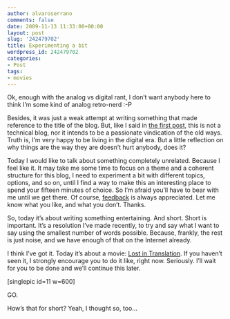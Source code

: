 ```yaml
---
author: alvaroserrano
comments: false
date: 2009-11-13 11:33:00+00:00
layout: post
slug: '242479702'
title: Experimenting a bit
wordpress_id: 242479702
categories:
- Post
tags:
- movies
---
```


Ok, enough with the analog vs digital rant, I don’t want anybody here to think I’m some kind of analog retro-nerd :-P

Besides, it was just a weak attempt at writing something that made reference to the title of the blog. But, like I said in [the first post](http://analogsenses.com/post/238565026/first-post-the-manifest), this is not a technical blog, nor it intends to be a passionate vindication of the old ways. Truth is, I’m very happy to be living in the digital era. But a little reflection on why things are the way they are doesn’t hurt anybody, does it?

Today I would like to talk about something completely unrelated. Because I feel like it. It may take me some time to focus on a theme and a coherent structure for this blog, I need to experiment a bit with different topics, options, and so on, until I find a way to make this an interesting place to spend your fifteen minutes of choice. So I’m afraid you’ll have to bear with me until we get there. Of course, [feedback](mailto:contact@analogsenses.com) is always appreciated. Let me know what you like, and what you don’t. Thanks.

So, today it’s about writing something entertaining. And short. Short is important. It’s a resolution I’ve made recently, to try and say what I want to say using the smallest number of words possible. Because, frankly, the rest is just noise, and we have enough of that on the Internet already.

I think I’ve got it. Today it’s about a movie: [Lost in Translation](http://www.imdb.com/title/tt0335266/). If you haven’t seen it, I strongly encourage you to do it like, right now. Seriously. I’ll wait for you to be done and we’ll continue this later.

[singlepic id=11 w=600]

GO.

How’s that for short? Yeah, I thought so, too…
